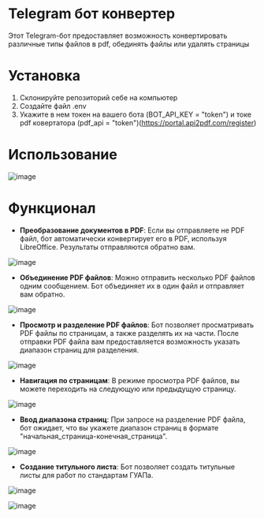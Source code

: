 # Telegram бот конвертер

Этот Telegram-бот предоставляет возможность конвертировать различные типы файлов в pdf, обединять файлы или удалять страницы

# Установка 
1. Склонируйте репозиторий себе на компьютер
2. Создайте файл .env
3. Укажите в нем токен на вашего бота (BOT_API_KEY = "token") и токе pdf ковертатора (pdf_api = "token")(https://portal.api2pdf.com/register)
# Использование
![image](https://github.com/Sergey-Shewnyakow/tg-converter-pdf/assets/55350656/584c2fde-6895-496d-a03c-e52f2334245c)


# Функционал 

- **Преобразование документов в PDF**: Если вы отправляете не PDF файл, бот автоматически конвертирует его в PDF, используя LibreOffice. Результаты отправляются обратно вам.

![image](https://github.com/Sergey-Shewnyakow/tg-converter-pdf/assets/55350656/79603900-d646-4a12-a3f7-0c85d959735b)


- **Объединение PDF файлов**: Можно отправить несколько PDF файлов одним сообщением. Бот объединяет их в один файл и отправляет вам обратно.

![image](https://github.com/Sergey-Shewnyakow/tg-converter-pdf/assets/55350656/e5504c0e-fcc9-4375-a3c4-48155fa6c6d0)


- **Просмотр и разделение PDF файлов**: Бот позволяет просматривать PDF файлы по страницам, а также разделять их на части. После отправки PDF файла вам предоставляется возможность указать диапазон страниц для разделения.

![image](https://github.com/Sergey-Shewnyakow/tg-converter-pdf/assets/55350656/32485816-c2dd-4989-af5d-68d5b1e14289)


- **Навигация по страницам**: В режиме просмотра PDF файлов, вы можете переходить на следующую или предыдущую страницу.

![image](https://github.com/Sergey-Shewnyakow/tg-converter-pdf/assets/55350656/48ebdf6a-4199-4464-8272-ddb0d3154e37)


- **Ввод диапазона страниц**: При запросе на разделение PDF файла, бот ожидает, что вы укажете диапазон страниц в формате "начальная_страница-конечная_страница".

![image](https://github.com/Sergey-Shewnyakow/tg-converter-pdf/assets/55350656/b94e15e7-e144-4c6e-bd31-83dbf107f53d)

- **Создание титульного листа**: Бот позволяет создать титульные листы для работ по стандартам ГУАПа.

![image](https://github.com/Sergey-Shewnyakow/tg-converter-pdf/assets/55350656/dcd3ef26-30bd-4c62-8634-8fccab6a851b)

![image](https://github.com/Sergey-Shewnyakow/tg-converter-pdf/assets/55350656/d70f79d2-89d1-43e6-969f-7f1d277c9f54)


